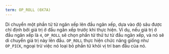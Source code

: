 ```yaml
---
term: OP_ROLL (0X7A)
---
```


Di chuyển một phần tử từ ngăn xếp lên đầu ngăn xếp, dựa vào độ sâu được chỉ định bởi giá trị ở đầu ngăn xếp trước khi thực hiện. Ví dụ, nếu giá trị ở đầu ngăn xếp là `4`, `OP_ROLL` sẽ chọn phần tử thứ tư từ đầu ngăn xếp, và nó sẽ di chuyển giá trị này lên đầu. `OP_ROLL` thực hiện chức năng giống như `OP_PICK`, ngoại trừ việc nó loại bỏ phần tử khỏi vị trí ban đầu của nó.